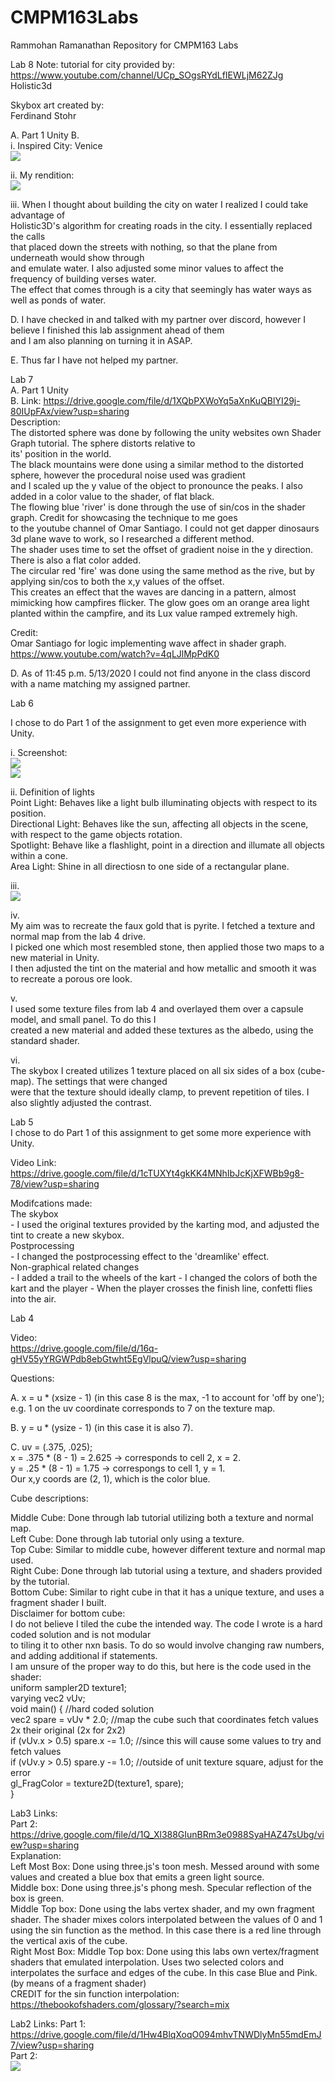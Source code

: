 # CMPM163Labs
Rammohan Ramanathan Repository for CMPM163 Labs

Lab 8
Note: tutorial for city provided by:  
https://www.youtube.com/channel/UCp_SOgsRYdLfIEWLjM62ZJg  
Holistic3d  

Skybox art created by:  
Ferdinand Stohr  

A. Part 1 Unity
B.  
i.  Inspired City: Venice  
![](lab8/Venice.jpg)  

ii. My rendition:  
![](lab8/TownBuiltOnWater.JPG)

iii. 
When I thought about building the city on water I realized I could take advantage of  
Holistic3D's algorithm for creating roads in the city. I essentially replaced the calls  
that placed down the streets with nothing, so that the plane from underneath would show through  
and emulate water.  I also adjusted some minor values to affect the frequency of building verses water.  
The effect that comes through is a city that seemingly has water ways as well as ponds of water.  

D.
I have checked in and talked with my partner over discord, however I believe I finished this lab assignment ahead of them  
and I am also planning on turning it in ASAP.  

E.
Thus far I have not helped my partner.  


Lab 7  
A. Part 1 Unity  
B. 
Link: https://drive.google.com/file/d/1XQbPXWoYq5aXnKuQBlYI29j-80IUpFAx/view?usp=sharing  
Description:  
The distorted sphere was done by following the unity websites own Shader Graph tutorial. The sphere distorts relative to  
its' position in the world.  
The black mountains were done using a similar method to the distorted sphere, however the procedural noise used was gradient  
and I scaled up the y value of the object to pronounce the peaks. I also added in a color value to the shader, of flat black.  
The flowing blue 'river' is done through the use of sin/cos in the shader graph. Credit for showcasing the technique to me goes  
to the youtube channel of Omar Santiago. I could not get dapper dinosaurs 3d plane wave to work, so I researched a different method.  
The shader uses time to set the offset of gradient noise in the y direction. There is also a flat color added.  
The circular red 'fire' was done using the same method as the rive, but by applying sin/cos to both the x,y values of the offset.  
This creates an effect that the waves are dancing in a pattern, almost mimicking how campfires flicker. The glow goes om an orange area light  
planted within the campfire, and its Lux value ramped extremely high.  

Credit:  
Omar Santiago for logic implementing wave affect in shader graph.  
https://www.youtube.com/watch?v=4qLJlMpPdK0  

D. As of 11:45 p.m. 5/13/2020 I could not find anyone in the class discord with a name matching my assigned partner.  

Lab 6  

I chose to do Part 1 of the assignment to get even more experience with Unity.  

i. Screenshot:  
![](lab6/Capture.JPG)  
![](lab6/UnityIDE.JPG)  

ii. Definition of lights  
Point Light: Behaves like a light bulb illuminating objects with respect to its position.  
Directional Light: Behaves like the sun, affecting all objects in the scene, with respect to the game objects rotation.  
Spotlight: Behave like a flashlight, point in a direction and illumate all objects within a cone.  
Area Light: Shine in all directiosn to one side of a rectangular plane.  

iii.  
![](lab6/PyriteMaterialCompare.png)  

iv.  
My aim was to recreate the faux gold that is pyrite. I fetched a texture and normal map from the lab 4 drive.  
I picked one which most resembled stone, then applied those two maps to a new material in Unity.  
I then adjusted the tint on the material and how metallic and smooth it was to recreate a porous ore look.  

v.  
I used some texture files from lab 4 and overlayed them over a capsule model, and small panel. To do this I  
created a new material and added these textures as the albedo, using the standard shader.  

vi.  
The skybox I created utilizes 1 texture placed on all six sides of a box (cube-map). The settings that were changed  
were that the texture should ideally clamp, to prevent repetition of tiles. I also slightly adjusted the contrast.  

Lab 5  
I chose to do Part 1 of this assignment to get some more experience with Unity.  

Video Link: https://drive.google.com/file/d/1cTUXYt4gkKK4MNhIbJcKjXFWBb9g8-78/view?usp=sharing  

Modifcations made:  
The skybox  
	- I used the original textures provided by the karting mod, and adjusted the tint to create a new skybox.  
Postprocessing  
	- I changed the postprocessing effect to the 'dreamlike' effect.  
Non-graphical related changes  
	- I added a trail to the wheels of the kart
	- I changed the colors of both the kart and the player
	- When the player crosses the finish line, confetti flies into the air.  

Lab 4

Video:  
https://drive.google.com/file/d/16q-gHV55yYRGWPdb8ebGtwht5EgVlpuQ/view?usp=sharing  

Questions:  

A. x = u * (xsize - 1) (in this case 8 is the max, -1 to account for 'off by one');  
e.g. 1 on the uv coordinate corresponds to 7 on the texture map.  

B. y = u * (ysize - 1) (in this case it is also 7).  

C. uv = (.375, .025);  
x = .375 * (8 - 1) = 2.625 -> corresponds to cell 2, x = 2.  
y = .25 * (8 - 1) =  1.75  -> correspongs to cell 1, y = 1.  
Our x,y coords are (2, 1), which is the color blue.

Cube descriptions:  

Middle Cube: Done through lab tutorial utilizing both a texture and normal map.  
Left Cube: Done through lab tutorial only using a texture.  
Top Cube: Similar to middle cube, however different texture and normal map used.  
Right Cube: Done through lab tutorial using a texture, and shaders provided by the tutorial.  
Bottom Cube: Similar to right cube in that it has a unique texture, and uses a fragment shader I built.  
Disclaimer for bottom cube:  
I do not believe I tiled the cube the intended way. The code I wrote is a hard coded solution and is not modular  
to tiling it to other nxn basis. To do so would involve changing raw numbers, and adding additional if statements.  
I am unsure of the proper way to do this, but here is the code used in the shader:  
uniform sampler2D texture1;  
varying vec2 vUv;  
void main() { //hard coded solution  
	vec2 spare = vUv * 2.0;  //map the cube such that coordinates fetch values 2x their original (2x for 2x2)  
	if (vUv.x > 0.5) spare.x -= 1.0;  //since this will cause some values to try and fetch values  
	if (vUv.y > 0.5) spare.y -= 1.0;  //outside of unit texture square, adjust for the error  
	gl_FragColor = texture2D(texture1, spare);  
}

Lab3 Links:  
Part 2: https://drive.google.com/file/d/1Q_Xl388GIunBRm3e0988SyaHAZ47sUbg/view?usp=sharing  
Explanation:  
Left Most Box: Done using three.js's toon mesh. Messed around with some values and created a blue box that emits a green light source.  
Middle box: Done using three.js's phong mesh. Specular reflection of the box is green.  
Middle Top box: Done using the labs vertex shader, and my own fragment shader. The shader mixes colors interpolated between the values of 0 and 1 using the sin function as the method. In this case there is a red line through the vertical axis of the cube.  
Right Most Box: Middle Top box: Done using this labs own vertex/fragment shaders that emulated interpolation. Uses two selected colors and interpolates the surface and edges of the cube. In this case Blue and Pink. (by means of a fragment shader)  
CREDIT for the sin function interpolation:  
https://thebookofshaders.com/glossary/?search=mix  

Lab2 Links:
Part 1: https://drive.google.com/file/d/1Hw4BlqXoqO094mhvTNWDlyMn55mdEmJ7/view?usp=sharing  
Part 2:  
![](lab2/cmpm163_lab2part2.JPG)
